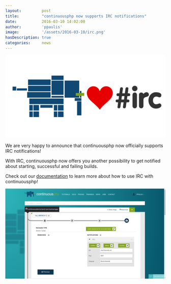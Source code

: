 ```yaml
---
layout:         post
title:          "continuousphp now supports IRC notifications"
date:           2016-03-10 14:02:00
author:         'ppaulis'
image:          '/assets/2016-03-10/irc.png'
hasDescription: true
categories:     news
---
```


![irc](/assets/2016-03-10/irc.png)

We are very happy to announce that continuousphp now officially supports IRC notifications!

<!--more-->

With IRC, continuousphp now offers you another possibility to get notified about starting, successful and failing builds.

Check out our [documentation](/documentation/notification/irc/) to learn more about how to use IRC with continuousphp!

![phpbench-config](/assets/2016-03-10/irc-config.png)